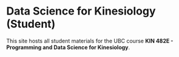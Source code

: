 # Data Science for Kinesiology (Student)

This site hosts all student materials for the UBC course **KIN 482E - Programming and Data Science for Kinesiology**. 